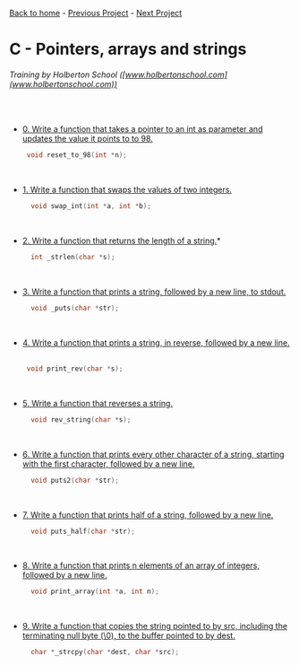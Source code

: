 [Back to home](/README.md) - [Previous Project](/more_malloc_free/README.md) - [Next Project](/preprocessor/README.md)

# C - Pointers, arrays and strings
###### Training by Holberton School ([www.holbertonschool.com](www.holbertonschool.com))
&nbsp;
- [0. Write a function that takes a pointer to an int as parameter and updates the value it points to to 98.](0-reset_to_98.c)
      &nbsp;

  ```c
   void reset_to_98(int *n);
  ```
  &nbsp;
- [1. Write a function that swaps the values of two integers.](1-swap.c)
    &nbsp;

  ```c
    void swap_int(int *a, int *b);
  ```
  &nbsp;
- [2. Write a function that returns the length of a string.](2-strlen.c)*
      &nbsp;

  ```c
    int _strlen(char *s);
  ```
  &nbsp;
- [3. Write a function that prints a string, followed by a new line, to stdout.](3-puts.c)
      &nbsp;

  ```c
    void _puts(char *str);
  ```
  &nbsp;
- [4. Write a function that prints a string, in reverse, followed by a new line.](4-print_rev.c)
      &nbsp;

  ```c
   void print_rev(char *s);
  ```
  &nbsp;
- [5. Write a function that reverses a string.](5-rev_string.c)
      &nbsp;

  ```c
    void rev_string(char *s);
  ```
  &nbsp;
- [6. Write a function that prints every other character of a string, starting with the first character, followed by a new line.](6-puts2.c)
      &nbsp;

  ```c
    void puts2(char *str);
  ```
  &nbsp;
- [7. Write a function that prints half of a string, followed by a new line.](7-puts_half.c)
      &nbsp;

  ```c
    void puts_half(char *str);
  ```
  &nbsp;
- [8. Write a function that prints n elements of an array of integers, followed by a new line.](8-print_array.c)
      &nbsp;

  ```c
    void print_array(int *a, int n);
  ```
  &nbsp;
- [9. Write a function that copies the string pointed to by src, including the terminating null byte (\0), to the buffer pointed to by dest.](9-strcpy.c)
      &nbsp;

  ```c
    char *_strcpy(char *dest, char *src);
  ```
  &nbsp;
